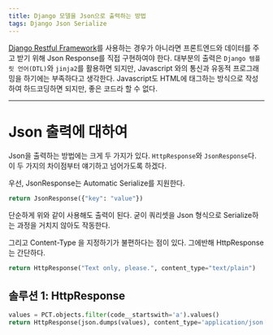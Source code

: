 ```yaml
---
title: Django 모델을 Json으로 출력하는 방법
tags: Django Json Serialize
---
```

[Django Restful Framework](https://www.django-rest-framework.org/)를 사용하는 경우가 아니라면 프론트엔드와 데이터를 주고 받기 위해 Json Response를 직접 구현하여야 한다. 대부분의 출력은 `Django 템플릿 언어(DTL)`와 `jinja2`를 활용하면 되지만, Javascript 와의 통신과 유동적 프로그래밍을 하기에는 부족하다고 생각한다. Javascript도 HTML에 태그하는 방식으로 작성하여 하드코딩하면 되지만, 좋은 코드라 할 수 없다.

<!--more-->
---
# Json 출력에 대하여
Json을 출력하는 방법에는 크게 두 가지가 있다. `HttpResponse`와 `JsonResponse`다. 이 두 가지의 차이점부터 얘기하고 넘어가도록 하겠다.

우선, JsonResponse는 Automatic Serialize를 지원한다. 
``` python 
return JsonResponse({"key": "value"})
```
단순하게 위와 같이 사용해도 출력이 된다. 굳이 쿼리셋을 Json 형식으로 Serialize하는 과정을 거치지 않아도 작동한다. 

그리고 Content-Type 을 지정하기가 불편하다는 점이 있다. 그에반해 HttpResponse는 간단하다. 
```python
return HttpResponse("Text only, please.", content_type="text/plain")
```



## 솔루션 1: HttpResponse

``` python
values = PCT.objects.filter(code__startswith='a').values()
return HttpResponse(json.dumps(values), content_type='application/json')
```